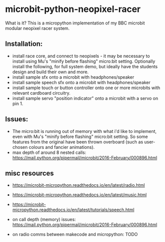 # microbit-python-neopixel-racer
What is it?  This is a micropython implementation of my BBC microbit modular neopixel racer system.

## Installation:
* install race core, and connect to neopixels - it may be necessary to install using Mu's "minify before flashing" micro:bit setting.
Optionally install the following, for full system demo, but ideally have the students design and build their own and more.
* install sample sfx onto a microbit with headphones/speaker
* install sample speech sfx onto a microbit with headphones/speaker
* install sample touch or button controller onto one or more microbits with relevant cardboard circuitry.
* install sample servo "position indicator" onto a microbit with a servo on pin 1.

## Issues:
* The micro:bit is running out of memory with what i'd like to implement, even with Mu's "minify before flashing" micro:bit setting.  So some features from the original have been thrown overboard (such as user-chosen colours and fancier animations).
* max depth of around 8 nested calls: https://mail.python.org/pipermail/microbit/2016-February/000896.html

## misc resources

* https://microbit-micropython.readthedocs.io/en/latest/radio.html
* https://microbit-micropython.readthedocs.io/en/latest/music.html
* https://microbit-micropython.readthedocs.io/en/latest/tutorials/speech.html

* on call depth (memory) issues: https://mail.python.org/pipermail/microbit/2016-February/000896.html
* on radio comms between makecode and micropython: TODO
